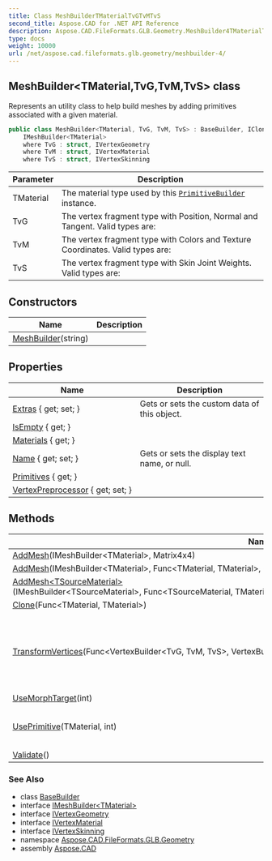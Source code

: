 ```yaml
---
title: Class MeshBuilderTMaterialTvGTvMTvS
second_title: Aspose.CAD for .NET API Reference
description: Aspose.CAD.FileFormats.GLB.Geometry.MeshBuilder4TMaterialTvGTvMTvS class. Represents an utility class to help build meshes by adding primitives associated with a given material
type: docs
weight: 10000
url: /net/aspose.cad.fileformats.glb.geometry/meshbuilder-4/
---
```

## MeshBuilder&lt;TMaterial,TvG,TvM,TvS&gt; class

Represents an utility class to help build meshes by adding primitives associated with a given material.

```csharp
public class MeshBuilder<TMaterial, TvG, TvM, TvS> : BaseBuilder, ICloneable, 
    IMeshBuilder<TMaterial>
    where TvG : struct, IVertexGeometry
    where TvM : struct, IVertexMaterial
    where TvS : struct, IVertexSkinning
```

| Parameter | Description |
| --- | --- |
| TMaterial | The material type used by this [`PrimitiveBuilder`](../primitivebuilder-4/) instance. |
| TvG | The vertex fragment type with Position, Normal and Tangent. Valid types are: |
| TvM | The vertex fragment type with Colors and Texture Coordinates. Valid types are: |
| TvS | The vertex fragment type with Skin Joint Weights. Valid types are: |

## Constructors

| Name | Description |
| --- | --- |
| [MeshBuilder](meshbuilder/)(string) |  |

## Properties

| Name | Description |
| --- | --- |
| [Extras](../../aspose.cad.fileformats.glb.geometry/basebuilder/extras/) { get; set; } | Gets or sets the custom data of this object. |
| [IsEmpty](../../aspose.cad.fileformats.glb.geometry/meshbuilder-4/isempty/) { get; } |  |
| [Materials](../../aspose.cad.fileformats.glb.geometry/meshbuilder-4/materials/) { get; } |  |
| [Name](../../aspose.cad.fileformats.glb.geometry/basebuilder/name/) { get; set; } | Gets or sets the display text name, or null. |
| [Primitives](../../aspose.cad.fileformats.glb.geometry/meshbuilder-4/primitives/) { get; } |  |
| [VertexPreprocessor](../../aspose.cad.fileformats.glb.geometry/meshbuilder-4/vertexpreprocessor/) { get; set; } |  |

## Methods

| Name | Description |
| --- | --- |
| [AddMesh](../../aspose.cad.fileformats.glb.geometry/meshbuilder-4/addmesh/#addmesh_1)(IMeshBuilder&lt;TMaterial&gt;, Matrix4x4) |  |
| [AddMesh](../../aspose.cad.fileformats.glb.geometry/meshbuilder-4/addmesh/#addmesh)(IMeshBuilder&lt;TMaterial&gt;, Func&lt;TMaterial, TMaterial&gt;, Converter&lt;IVertexBuilder, VertexBuilder&lt;TvG, TvM, TvS&gt;&gt;) |  |
| [AddMesh&lt;TSourceMaterial&gt;](../../aspose.cad.fileformats.glb.geometry/meshbuilder-4/addmesh/#addmesh_2)(IMeshBuilder&lt;TSourceMaterial&gt;, Func&lt;TSourceMaterial, TMaterial&gt;, Converter&lt;IVertexBuilder, VertexBuilder&lt;TvG, TvM, TvS&gt;&gt;) |  |
| [Clone](../../aspose.cad.fileformats.glb.geometry/meshbuilder-4/clone/)(Func&lt;TMaterial, TMaterial&gt;) |  |
| [TransformVertices](../../aspose.cad.fileformats.glb.geometry/meshbuilder-4/transformvertices/)(Func&lt;VertexBuilder&lt;TvG, TvM, TvS&gt;, VertexBuilder&lt;TvG, TvM, TvS&gt;&gt;) | Transforms all the points of all the [`PrimitiveBuilder`](../primitivebuilder-4/) of the this `MeshBuilder` using the given lambfa function. |
| [UseMorphTarget](../../aspose.cad.fileformats.glb.geometry/meshbuilder-4/usemorphtarget/)(int) |  |
| [UsePrimitive](../../aspose.cad.fileformats.glb.geometry/meshbuilder-4/useprimitive/)(TMaterial, int) | Creates, or uses an existing primitive using *material*. |
| [Validate](../../aspose.cad.fileformats.glb.geometry/meshbuilder-4/validate/)() |  |

### See Also

* class [BaseBuilder](../basebuilder/)
* interface [IMeshBuilder&lt;TMaterial&gt;](../imeshbuilder-1/)
* interface [IVertexGeometry](../../aspose.cad.fileformats.glb.geometry.vertextypes/ivertexgeometry/)
* interface [IVertexMaterial](../../aspose.cad.fileformats.glb.geometry.vertextypes/ivertexmaterial/)
* interface [IVertexSkinning](../../aspose.cad.fileformats.glb.geometry.vertextypes/ivertexskinning/)
* namespace [Aspose.CAD.FileFormats.GLB.Geometry](../../aspose.cad.fileformats.glb.geometry/)
* assembly [Aspose.CAD](../../)



